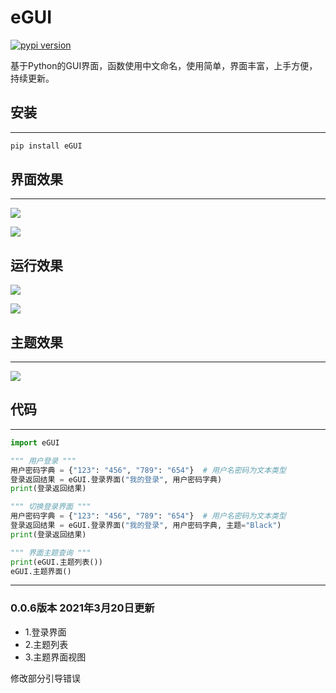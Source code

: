 # eGUI
[![pypi version](https://aliplayervideo.oss-cn-beijing.aliyuncs.com/GitHub%E5%9B%BE%E7%89%87/%E5%93%94%E5%93%A9%E5%93%94%E5%93%A9logo.png)](https://space.bilibili.com/365335499)

基于Python的GUI界面，函数使用中文命名，使用简单，界面丰富，上手方便，持续更新。

## 安装
***
```python
pip install eGUI
```
## 界面效果
***
![](https://aliplayervideo.oss-cn-beijing.aliyuncs.com/GitHub%E5%9B%BE%E7%89%87/1.png)

![](https://aliplayervideo.oss-cn-beijing.aliyuncs.com/GitHub%E5%9B%BE%E7%89%87/2.png)
## 运行效果

![](https://aliplayervideo.oss-cn-beijing.aliyuncs.com/GitHub%E5%9B%BE%E7%89%87/4.png)

![](https://aliplayervideo.oss-cn-beijing.aliyuncs.com/GitHub%E5%9B%BE%E7%89%87/5.png)

## 主题效果
***
![](https://aliplayervideo.oss-cn-beijing.aliyuncs.com/GitHub%E5%9B%BE%E7%89%87/3.png)


## 代码
***

```python
import eGUI

""" 用户登录 """
用户密码字典 = {"123": "456", "789": "654"}  # 用户名密码为文本类型
登录返回结果 = eGUI.登录界面("我的登录", 用户密码字典)
print(登录返回结果)

""" 切换登录界面 """
用户密码字典 = {"123": "456", "789": "654"}  # 用户名密码为文本类型
登录返回结果 = eGUI.登录界面("我的登录", 用户密码字典, 主题="Black")
print(登录返回结果)

""" 界面主题查询 """
print(eGUI.主题列表())
eGUI.主题界面()

```
***
### 0.0.6版本 2021年3月20日更新

- 1.登录界面
- 2.主题列表
- 3.主题界面视图

修改部分引导错误